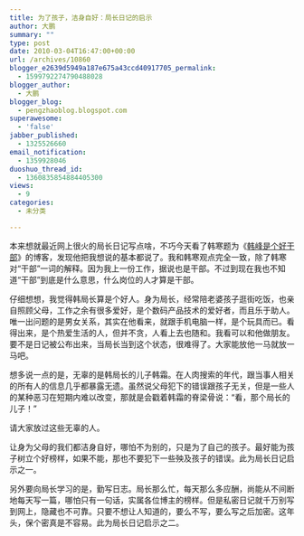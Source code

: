 ```yaml
---
title: 为了孩子，洁身自好：局长日记的启示
author: 大鹏
summary: ""
type: post
date: 2010-03-04T16:47:00+00:00
url: /archives/10860
blogger_e2639d5949a187e675a43ccd40917705_permalink:
  - 1599792274790488028
blogger_author:
  - 大鹏
blogger_blog:
  - pengzhaoblog.blogspot.com
superawesome:
  - 'false'
jabber_published:
  - 1325526660
email_notification:
  - 1359928046
duoshuo_thread_id:
  - 1360835854884405300
views:
  - 9
categories:
  - 未分类

---
```

本来想就最近网上很火的局长日记写点啥，不巧今天看了韩寒题为《[韩峰是个好干部][1]》的博客，发现他把我想说的基本都说了。我和韩寒观点完全一致，除了韩寒对“干部”一词的解释。因为我上一份工作，据说也是干部。不过到现在我也不知道“干部”到底是什么意思，什么岗位的人才算是干部。

仔细想想，我觉得韩局长算是个好人。身为局长，经常陪老婆孩子逛街吃饭，也亲自照顾父母，工作之余有很多爱好，是个数码产品技术的爱好者，而且乐于助人。唯一出问题的是男女关系，其实在他看来，就跟手机电脑一样，是个玩具而已。看得出来，是个热爱生活的人，但并不贪，人看上去也随和。我看可以和他做朋友。要不是日记被公布出来，当局长当到这个状态，很难得了。大家能放他一马就放一马吧。

想多说一点的是，无辜的是韩局长的儿子韩霜。在人肉搜索的年代，跟当事人相关的所有人的信息几乎都暴露无遗。虽然说父母犯下的错误跟孩子无关，但是一些人的某种恶习在短期内难以改变，那就是会戳着韩霜的脊梁骨说：“看，那个局长的儿子！”

请大家放过这些无辜的人。

让身为父母的我们都洁身自好，哪怕不为别的，只是为了自己的孩子。最好能为孩子树立个好榜样，如果不能，那也不要犯下一些殃及孩子的错误。此为局长日记启示之一。

另外要向局长学习的是，勤写日志。局长那么忙，每天那么多应酬，尚能从不间断地每天写一篇，哪怕只有一句话，实属各位博主的榜样。但是私密日记就千万别写到网上，隐藏也不可靠。只要不想让人知道的，要么不写，要么写之后加密。这年头，保个密真是不容易。此为局长日记启示之二。

 [1]: http://blog.sina.com.cn/s/blog_4701280b0100h7b2.html
